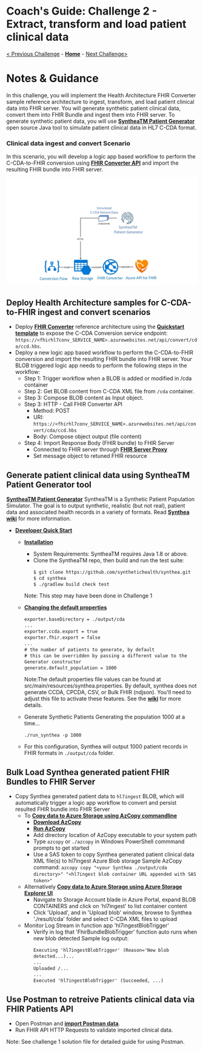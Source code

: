 # Coach's Guide: Challenge 2 - Extract, transform and load patient clinical data

[< Previous Challenge](./Solution01.md) - **[Home](./readme.md)** - [Next Challenge>](./Solution03.md)

# Notes & Guidance

In this challenge, you will implement the Health Architecture FHIR Converter sample reference architecture to ingest, transform, and load patient clinical data into FHIR server.  You will generate synthetic patient clinical data, convert them into FHIR Bundle and ingest them into FHIR server.  To generate synthetic patient data, you will use **[SyntheaTM Patient Generator](https://github.com/synthetichealth/synthea#syntheatm-patient-generator)** open source Java tool to simulate patient clinical data in HL7 C-CDA format.  

### Clinical data ingest and convert Scenario
In this scenario, you will develop a logic app based workflow to perform the C-CDA-to-FHIR conversion using **[FHIR Converter API](https://github.com/microsoft/FHIR-Converter/blob/master/docs/api-summary.md)** and import the resulting FHIR bundle into FHIR server.

![Ingest and Convert](../images/fhir-convert-samples-architecture.jpg)

## Deploy Health Architecture samples for C-CDA-to-FHIR ingest and convert scenarios

- Deploy **[FHIR Converter](https://github.com/microsoft/FHIR-Converter#deploying-the-fhir-converter)** reference architecture using the **[Quickstart template](https://portal.azure.com/#create/Microsoft.Template/uri/https%3A%2F%2Fraw.githubusercontent)** to expose the C-CDA Conversion service endpoint: `https://<fhirhl7conv_SERVICE_NAME>.azurewebsites.net/api/convert/cda/ccd.hbs`.
- Deploy a new logic app based workflow to perform the C-CDA-to-FHIR conversion and import the resulting FHIR bundle into FHIR server.  Your BLOB triggered logic app needs to perform the following steps in the workflow:
    - Step 1: Trigger workflow when a BLOB is added or modified in /cda container
    - Step 2: Get BLOB content from C-CDA XML file from `/cda` container.
    - Step 3: Compose BLOB content as Input object.
    - Step 3: HTTP - Call FHIR Converter API
        - Method: POST
        - URI: `https://<fhirhl7conv_SERVICE_NAME>.azurewebsites.net/api/convert/cda/ccd.hbs`
        - Body: Compose object output (file content)
    - Step 4: Import Response Body (FHIR bundle) to FHIR Server 
        - Connected to FHIR server through **[FHIR Server Proxy](https://github.com/rsliang/health-architectures/blob/master/FHIR/FHIRProxy/readme.md)**
        - Set message object to retuned FHIR resource
## Generate patient clinical data using SyntheaTM Patient Generator tool

**[SyntheaTM Patient Generator](https://github.com/synthetichealth/synthea#syntheatm-patient-generator)**
SyntheaTM is a Synthetic Patient Population Simulator. The goal is to output synthetic, realistic (but not real), patient data and associated health records in a variety of formats.  Read **[Synthea wiki](https://github.com/synthetichealth/synthea/wiki)** for more information.
- **[Developer Quick Start](https://github.com/synthetichealth/synthea#developer-quick-start)**
    - **[Installation](https://github.com/synthetichealth/synthea#installation)**
        - System Requirements: SyntheaTM requires Java 1.8 or above.
        - Clone the SyntheaTM repo, then build and run the test suite:
            ```
            $ git clone https://github.com/synthetichealth/synthea.git
            $ cd synthea
            $ ./gradlew build check test
            ```
        Note: This step may have been done in Challenge 1

    - **[Changing the default properties](https://github.com/synthetichealth/synthea#changing-the-default-properties)**
        ```
        exporter.baseDirectory = ./output/cda
        ...
        exporter.ccda.export = true
        exporter.fhir.export = false
        ...
        # the number of patients to generate, by default
        # this can be overridden by passing a different value to the Generator constructor
        generate.default_population = 1000
        ```
        
        Note:The default properties file values can be found at src/main/resources/synthea.properties. By default, synthea does not generate CCDA, CPCDA, CSV, or Bulk FHIR (ndjson). You'll need to adjust this file to activate these features. See the **[wiki](https://github.com/synthetichealth/synthea/wiki)** for more details.
    - Generate Synthetic Patients
        Generating the population 1000 at a time...
        ```
        ./run_synthea -p 1000
        ```
    - For this configuration, Synthea will output 1000 patient records in FHIR formats in `./output/cda` folder.

## Bulk Load Synthea generated patient FHIR Bundles to FHIR Server
- Copy Synthea generated patient data to `hl7ingest` BLOB, which will automatically trigger a logic app workflow to convert and persist resulted FHIR bundle into FHIR Server 
    - To **[Copy data to Azure Storage using AzCopy commandline](https://docs.microsoft.com/en-us/azure/storage/common/storage-use-azcopy-v10)**
        - **[Download AzCopy](https://docs.microsoft.com/en-us/azure/storage/common/storage-use-azcopy-v10#download-azcopy)**
        - **[Run AzCopy](https://docs.microsoft.com/en-us/azure/storage/common/storage-use-azcopy-v10#run-azcopy)**
        - Add directory location of AzCopy executable to your system path
        - Type `azcopy` or `./azcopy` in Windows PowerShell commmand prompts to get started
        - Use a SAS token to copy Synthea generated patient clinical data XML file(s) to hl7ingest Azure Blob storage
               Sample AzCopy command:
               ```
               azcopy copy "<your Synthea ./output/cda directory>" "<hl7ingest blob container URL appended with SAS token>"
               ```
    - Alternatively **[Copy data to Azure Storage using Azure Storage Explorer UI](https://docs.microsoft.com/en-us/azure/storage/common/storage-use-azcopy-v10#use-azcopy-in-azure-storage-explorer)**
        - Navigate to Storage Account blade in Azure Portal, expand BLOB CONTAINERS and click on 'hl7ingest' to list container content
        - Click 'Upload', and in 'Upload blob' window, browse to Synthea './result/cda' folder and select C-CDA XML files to upload
    - Monitor Log Stream in function app 'hl7ingestBlobTrigger'
        - Verify in log that 'FhirBundleBlobTrigger' function auto runs when new blob detected
            Sample log output:
            ```
            Executing 'hl7ingestBlobTrigger' (Reason='New blob detected...)...
            ...
            Uploaded /...
            ...
            Executed 'hl7ingestBlobTrigger' (Succeeded, ...)
            ```
## Use Postman to retreive Patients clinical data via FHIR Patients API
- Open Postman and **[import Postman data](https://learning.postman.com/docs/getting-started/importing-and-exporting-data/)**.
- Run FHIR API HTTP Requests to validate imported clinical data.

Note: See challenge 1 solution file for detailed guide for using Postman.




